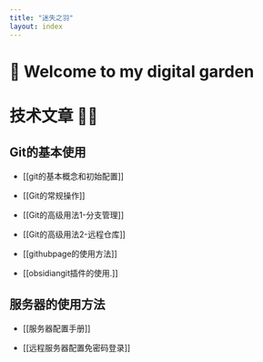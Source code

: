 ```yaml
---
title: "迷失之羽"
layout: index
---
```


# 🌱 Welcome to my digital garden
# 技术文章 🧑‍💻
## Git的基本使用
- [[git的基本概念和初始配置]]

- [[Git的常规操作]]

- [[Git的高级用法1-分支管理]]

- [[Git的高级用法2-远程仓库]]

- [[githubpage的使用方法]]

- [[obsidiangit插件的使用.]]

## 服务器的使用方法
- [[服务器配置手册]]

- [[远程服务器配置免密码登录]]
